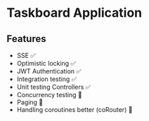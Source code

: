# Taskboard Application

## Features

- SSE ✅
- Optimistic locking ✅
- JWT Authentication ✅
- Integration testing ✅
- Unit testing Controllers ✅
- Concurrency testing 🚧
- Paging 🚧
- Handling coroutines better (coRouter) 🚧
